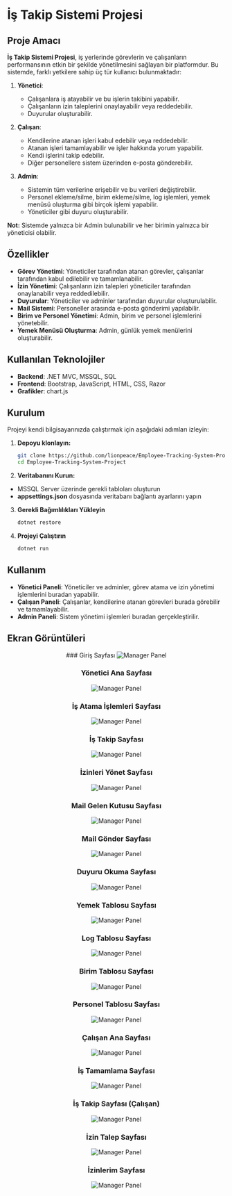 # İş Takip Sistemi Projesi

## Proje Amacı

**İş Takip Sistemi Projesi**, iş yerlerinde görevlerin ve çalışanların performansının etkin bir şekilde yönetilmesini sağlayan bir platformdur. Bu sistemde, farklı yetkilere sahip üç tür kullanıcı bulunmaktadır:

1. **Yönetici**: 
   - Çalışanlara iş atayabilir ve bu işlerin takibini yapabilir.
   - Çalışanların izin taleplerini onaylayabilir veya reddedebilir.
   - Duyurular oluşturabilir.

2. **Çalışan**: 
   - Kendilerine atanan işleri kabul edebilir veya reddedebilir.
   - Atanan işleri tamamlayabilir ve işler hakkında yorum yapabilir.
   - Kendi işlerini takip edebilir.
   - Diğer personellere sistem üzerinden e-posta gönderebilir.

3. **Admin**: 
   - Sistemin tüm verilerine erişebilir ve bu verileri değiştirebilir.
   - Personel ekleme/silme, birim ekleme/silme, log işlemleri, yemek menüsü oluşturma gibi birçok işlemi yapabilir.
   - Yöneticiler gibi duyuru oluşturabilir.

**Not:** Sistemde yalnızca bir Admin bulunabilir ve her birimin yalnızca bir yöneticisi olabilir.

## Özellikler

- **Görev Yönetimi**: Yöneticiler tarafından atanan görevler, çalışanlar tarafından kabul edilebilir ve tamamlanabilir.
- **İzin Yönetimi**: Çalışanların izin talepleri yöneticiler tarafından onaylanabilir veya reddedilebilir.
- **Duyurular**: Yöneticiler ve adminler tarafından duyurular oluşturulabilir.
- **Mail Sistemi**: Personeller arasında e-posta gönderimi yapılabilir.
- **Birim ve Personel Yönetimi**: Admin, birim ve personel işlemlerini yönetebilir.
- **Yemek Menüsü Oluşturma**: Admin, günlük yemek menülerini oluşturabilir.

## Kullanılan Teknolojiler

- **Backend**: .NET MVC, MSSQL, SQL
- **Frontend**: Bootstrap, JavaScript, HTML, CSS, Razor
- **Grafikler**: chart.js

## Kurulum

Projeyi kendi bilgisayarınızda çalıştırmak için aşağıdaki adımları izleyin:

1. **Depoyu klonlayın:**

   ```bash
   git clone https://github.com/lionpeace/Employee-Tracking-System-Project.git
   cd Employee-Tracking-System-Project

2. **Veritabanını Kurun:**

  - MSSQL Server üzerinde gerekli tabloları oluşturun
  - **appsettings.json** dosyasında veritabanı bağlantı ayarlarını yapın

3. **Gerekli Bağımlılıkları Yükleyin**

    ```bash
   dotnet restore

4. **Projeyi Çalıştırın**

    ```bash
   dotnet run

## Kullanım

  - **Yönetici Paneli**: Yöneticiler ve adminler, görev atama ve izin yönetimi işlemlerini buradan yapabilir.
  - **Çalışan Paneli**: Çalışanlar, kendilerine atanan görevleri burada görebilir ve tamamlayabilir.
  - **Admin Paneli**: Sistem yönetimi işlemleri buradan gerçekleştirilir.

## Ekran Görüntüleri

   <div align="center">
   ### Giriş Sayfası
   <img src="https://bariscanaslan.com/Github/Employee-Tracking-System-Project/1.png" alt="Manager Panel"/>

   ### Yönetici Ana Sayfası
   <img src="https://bariscanaslan.com/Github/Employee-Tracking-System-Project/2.png" alt="Manager Panel"/>

   ### İş Atama İşlemleri Sayfası
   <img src="https://bariscanaslan.com/Github/Employee-Tracking-System-Project/3.png" alt="Manager Panel"/>

   ### İş Takip Sayfası
   <img src="https://bariscanaslan.com/Github/Employee-Tracking-System-Project/4.png" alt="Manager Panel"/>

   ### İzinleri Yönet Sayfası
   <img src="https://bariscanaslan.com/Github/Employee-Tracking-System-Project/5.png" alt="Manager Panel"/>

   ### Mail Gelen Kutusu Sayfası
   <img src="https://bariscanaslan.com/Github/Employee-Tracking-System-Project/6.png" alt="Manager Panel"/>

   ### Mail Gönder Sayfası
   <img src="https://bariscanaslan.com/Github/Employee-Tracking-System-Project/7.png" alt="Manager Panel"/>

   ### Duyuru Okuma Sayfası
   <img src="https://bariscanaslan.com/Github/Employee-Tracking-System-Project/8.png" alt="Manager Panel"/>

   ### Yemek Tablosu Sayfası
   <img src="https://bariscanaslan.com/Github/Employee-Tracking-System-Project/9.png" alt="Manager Panel"/>

   ### Log Tablosu Sayfası
   <img src="https://bariscanaslan.com/Github/Employee-Tracking-System-Project/10.png" alt="Manager Panel"/>

   ### Birim Tablosu Sayfası
   <img src="https://bariscanaslan.com/Github/Employee-Tracking-System-Project/11.png" alt="Manager Panel"/>

   ### Personel Tablosu Sayfası
   <img src="https://bariscanaslan.com/Github/Employee-Tracking-System-Project/12.png" alt="Manager Panel"/>

   ### Çalışan Ana Sayfası
   <img src="https://bariscanaslan.com/Github/Employee-Tracking-System-Project/13.png" alt="Manager Panel"/>

   ### İş Tamamlama Sayfası
   <img src="https://bariscanaslan.com/Github/Employee-Tracking-System-Project/14.png" alt="Manager Panel"/>

   ### İş Takip Sayfası (Çalışan)
   <img src="https://bariscanaslan.com/Github/Employee-Tracking-System-Project/15.png" alt="Manager Panel"/>

   ### İzin Talep Sayfası
   <img src="https://bariscanaslan.com/Github/Employee-Tracking-System-Project/16.png" alt="Manager Panel"/>

   ### İzinlerim Sayfası
   <img src="https://bariscanaslan.com/Github/Employee-Tracking-System-Project/17.png" alt="Manager Panel"/>
</div>

   
